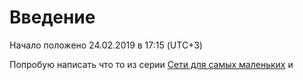 # Введение

Начало положено 24.02.2019 в 17:15 \(UTC+3\)

Попробую написать что то из серии [Сети для самых маленьких](https://habr.com/ru/post/134892/) и 


